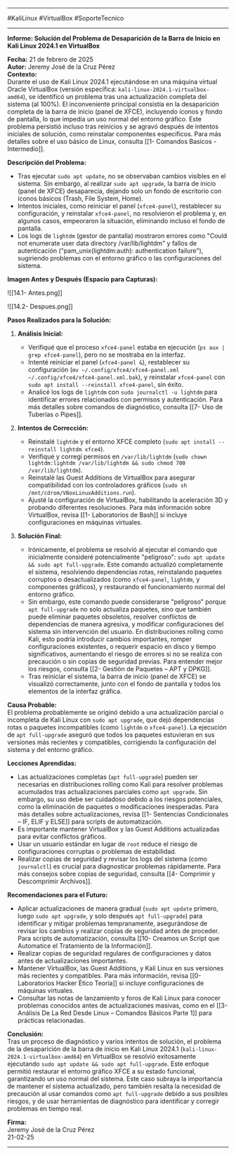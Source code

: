
---

#KaliLinux #VirtualBox #SoporteTecnico

---

**Informe: Solución del Problema de Desaparición de la Barra de Inicio en Kali Linux 2024.1 en VirtualBox**

**Fecha:** 21 de febrero de 2025  
**Autor:** Jeremy José de la Cruz Pérez  
**Contexto:**  
Durante el uso de Kali Linux 2024.1 ejecutándose en una máquina virtual Oracle VirtualBox (versión específica: `kali-linux-2024.1-virtualbox-amd64`), se identificó un problema tras una actualización completa del sistema (al 100%). El inconveniente principal consistía en la desaparición completa de la barra de inicio (panel de XFCE), incluyendo íconos y fondo de pantalla, lo que impedía un uso normal del entorno gráfico. Este problema persistió incluso tras reinicios y se agravó después de intentos iniciales de solución, como reinstalar componentes específicos. Para más detalles sobre el uso básico de Linux, consulta [[1- Comandos Basicos - Intermedio]].

**Descripción del Problema:**  
- Tras ejecutar `sudo apt update`, no se observaban cambios visibles en el sistema. Sin embargo, al realizar `sudo apt upgrade`, la barra de inicio (panel de XFCE) desaparecía, dejando solo un fondo de escritorio con íconos básicos (Trash, File System, Home).  
- Intentos iniciales, como reiniciar el panel (`xfce4-panel`), restablecer su configuración, y reinstalar `xfce4-panel`, no resolvieron el problema y, en algunos casos, empeoraron la situación, eliminando incluso el fondo de pantalla.  
- Los logs de `lightdm` (gestor de pantalla) mostraron errores como "Could not enumerate user data directory /var/lib/lightdm" y fallos de autenticación ("pam_unix(lightdm:auth): authentication failure"), sugiriendo problemas con el entorno gráfico o las configuraciones del sistema.

**Imagen Antes y Después (Espacio para Capturas):**  

![[14.1- Antes.png]]

![[14.2- Despues.png]]

**Pasos Realizados para la Solución:**  
1. **Análisis Inicial:**  
   - Verifiqué que el proceso `xfce4-panel` estaba en ejecución (`ps aux | grep xfce4-panel`), pero no se mostraba en la interfaz.  
   - Intenté reiniciar el panel (`xfce4-panel &`), restablecer su configuración (`mv ~/.config/xfce4/xfce4-panel.xml ~/.config/xfce4/xfce4-panel.xml.bak`), y reinstalar `xfce4-panel` con `sudo apt install --reinstall xfce4-panel`, sin éxito.  
   - Analicé los logs de `lightdm` con `sudo journalctl -u lightdm` para identificar errores relacionados con permisos y autenticación. Para más detalles sobre comandos de diagnóstico, consulta [[7- Uso de Tuberías o Pipes]].

2. **Intentos de Corrección:**  
   - Reinstalé `lightdm` y el entorno XFCE completo (`sudo apt install --reinstall lightdm xfce4`).  
   - Verifiqué y corregí permisos en `/var/lib/lightdm` (`sudo chown lightdm:lightdm /var/lib/lightdm && sudo chmod 700 /var/lib/lightdm`).  
   - Reinstalé las Guest Additions de VirtualBox para asegurar compatibilidad con los controladores gráficos (`sudo sh /mnt/cdrom/VBoxLinuxAdditions.run`).  
   - Ajusté la configuración de VirtualBox, habilitando la aceleración 3D y probando diferentes resoluciones. Para más información sobre VirtualBox, revisa [[1- Laboratorios de Bash]] si incluye configuraciones en máquinas virtuales.

3. **Solución Final:**  
   - Irónicamente, el problema se resolvió al ejecutar el comando que inicialmente consideré potencialmente "peligroso": `sudo apt update && sudo apt full-upgrade`. Este comando actualizó completamente el sistema, resolviendo dependencias rotas, reinstalando paquetes corruptos o desactualizados (como `xfce4-panel`, `lightdm`, y componentes gráficos), y restaurando el funcionamiento normal del entorno gráfico.  
   - Sin embargo, este comando puede considerarse "peligroso" porque `apt full-upgrade` no solo actualiza paquetes, sino que también puede eliminar paquetes obsoletos, resolver conflictos de dependencias de manera agresiva, y modificar configuraciones del sistema sin intervención del usuario. En distribuciones rolling como Kali, esto podría introducir cambios importantes, romper configuraciones existentes, o requerir espacio en disco y tiempo significativos, aumentando el riesgo de errores si no se realiza con precaución o sin copias de seguridad previas. Para entender mejor los riesgos, consulta [[2- Gestión de Paquetes – APT y DPKG]].  
   - Tras reiniciar el sistema, la barra de inicio (panel de XFCE) se visualizó correctamente, junto con el fondo de pantalla y todos los elementos de la interfaz gráfica.

**Causa Probable:**  
El problema probablemente se originó debido a una actualización parcial o incompleta de Kali Linux con `sudo apt upgrade`, que dejó dependencias rotas o paquetes incompatibles (como `lightdm` o `xfce4-panel`). La ejecución de `apt full-upgrade` aseguró que todos los paquetes estuvieran en sus versiones más recientes y compatibles, corrigiendo la configuración del sistema y del entorno gráfico.

**Lecciones Aprendidas:**  
- Las actualizaciones completas (`apt full-upgrade`) pueden ser necesarias en distribuciones rolling como Kali para resolver problemas acumulados tras actualizaciones parciales como `apt upgrade`. Sin embargo, su uso debe ser cuidadoso debido a los riesgos potenciales, como la eliminación de paquetes o modificaciones inesperadas. Para más detalles sobre actualizaciones, revisa [[1- Sentencias Condicionales – IF, ELIF y ELSE]] para scripts de automatización.  
- Es importante mantener VirtualBox y las Guest Additions actualizadas para evitar conflictos gráficos.  
- Usar un usuario estándar en lugar de `root` reduce el riesgo de configuraciones corruptas o problemas de estabilidad.  
- Realizar copias de seguridad y revisar los logs del sistema (como `journalctl`) es crucial para diagnosticar problemas rápidamente. Para más consejos sobre copias de seguridad, consulta [[4- Comprimir y Descomprimir Archivos]].

**Recomendaciones para el Futuro:**  
- Aplicar actualizaciones de manera gradual (`sudo apt update` primero, luego `sudo apt upgrade`, y solo después `apt full-upgrade`) para identificar y mitigar problemas tempranamente, asegurándose de revisar los cambios y realizar copias de seguridad antes de proceder. Para scripts de automatización, consulta [[10- Creamos un Script que Automatice el Tratamiento de la Información]].  
- Realizar copias de seguridad regulares de configuraciones y datos antes de actualizaciones importantes.  
- Mantener VirtualBox, las Guest Additions, y Kali Linux en sus versiones más recientes y compatibles. Para más información, revisa [[0- Laboratorios Hacker Ético Teoría]] si incluye configuraciones de máquinas virtuales.  
- Consultar las notas de lanzamiento y foros de Kali Linux para conocer problemas conocidos antes de actualizaciones masivas, como en el [[3- Análisis De La Red Desde Linux – Comandos Básicos Parte 1]] para prácticas relacionadas.

**Conclusión:**  
Tras un proceso de diagnóstico y varios intentos de solución, el problema de la desaparición de la barra de inicio en Kali Linux 2024.1 (`kali-linux-2024.1-virtualbox-amd64`) en VirtualBox se resolvió exitosamente ejecutando `sudo apt update && sudo apt full-upgrade`. Este enfoque permitió restaurar el entorno gráfico XFCE a su estado funcional, garantizando un uso normal del sistema. Este caso subraya la importancia de mantener el sistema actualizado, pero también resalta la necesidad de precaución al usar comandos como `apt full-upgrade` debido a sus posibles riesgos, y de usar herramientas de diagnóstico para identificar y corregir problemas en tiempo real.

**Firma:**  
Jeremy José de la Cruz Pérez  
21-02-25

---
